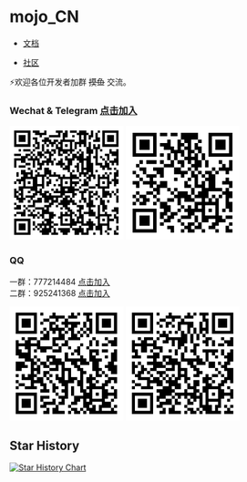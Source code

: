 # mojo_CN


- [文档](https://mojocn.org/docs/install.html)

- [社区](https://dev.mojocn.org/)



⚡欢迎各位开发者加群 ~~摸鱼~~ 交流。



### Wechat     &    Telegram  [点击加入](https://t.me/Mojo_CN)
<div id="wechat">
<img height="200" width="200" src="/public/img/wechat.png"/>
<img height="200" width="200" src="/public/img/Telegram.png"/>
</div>

### QQ
一群：777214484         [点击加入](https://qm.qq.com/q/nn0pFzgIRG)   
二群：925241368         [点击加入](https://qm.qq.com/q/IgJFnFPDGy)
<div id="qq">
<img height="200" width="200" src="/public/img/qq.png"/>   
<img height="200" width="200" src="/public/img/qq2.png"/>
</div>


## Star History

[![Star History Chart](https://api.star-history.com/svg?repos=shadowqcom/mojo_CN&type=Date)](https://star-history.com/#shadowqcom/mojo_CN&Date)
